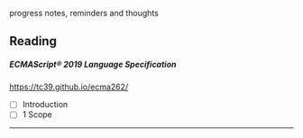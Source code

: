 
progress notes, reminders and thoughts


## Reading
##### ECMAScript® 2019 Language Specification
https://tc39.github.io/ecma262/
- [ ] Introduction
- [ ] 1 Scope
___
